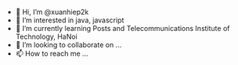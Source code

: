 - 👋 Hi, I’m @xuanhiep2k
- 👀 I’m interested in java, javascript
- 🌱 I’m currently learning Posts and Telecommunications Institute of Technology, HaNoi
- 💞️ I’m looking to collaborate on ...
- 📫 How to reach me ...

<!---
xuanhiep2k/xuanhiep2k is a ✨ special ✨ repository because its `README.md` (this file) appears on your GitHub profile.
You can click the Preview link to take a look at your changes.
--->
